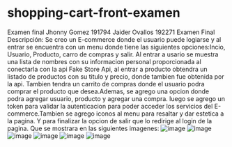 # shopping-cart-front-examen
Examen final Jhonny Gomez 191794 Jaider Ovallos 192271
Examen Final Descripción: Se creo un E-commerce donde el usuario puede logiarse y al entrar se encuentra con un menu donde tiene las siguientes opciones:Incio, Usuario, Producto, carro de compras y salir. Al entrar a usario se muestra una lista de nombres con su informacion personal proporcionada al conectarla con la api Fake Store Api, al entrar a producto obtendra un listado de productos con su titulo y precio, donde tambien fue obtenida por la api. Tambien tendra un carrito de compras donde el usuario podra comprar el producto que desea.Ademas, se agrego una opcion donde podra agregar usuario, producto y agregar una compra. luego se agrego un token para validar la autenticacion para poder acceder los servicios del E-commerce.Tambien se agrego iconos al menu para resaltar y dar estetica a la pagina. Y para finalizar la opcion de salir que lo redirige al login de la pagina.  Que se mostrara en las siguientes imagenes:
![image](https://github.com/user-attachments/assets/e75b2188-69e7-435e-b9e0-7a1a2a78522e)
![image](https://github.com/user-attachments/assets/67bba4a8-bb1f-459c-b658-43af845fa728)
![image](https://github.com/user-attachments/assets/7a70122f-5ef5-4065-a297-1d0cb8c4d7d5)
![image](https://github.com/user-attachments/assets/367f956b-ebfa-4e1a-86a8-2d66db277eb5)
![image](https://github.com/user-attachments/assets/aba2c7d6-7599-427e-9a33-2c39ed2dbeb2)
![image](https://github.com/user-attachments/assets/e8d8b00d-a550-4b3d-93fe-8d7e44e60971)





